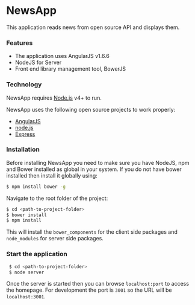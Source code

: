# NewsApp
This application reads news from open source API and displays them.
### Features

  - The application uses AngularJS v1.6.6
  - NodeJS for Server
  - Front end library management tool, BowerJS

### Technology

NewsApp requires [Node.js](https://nodejs.org/) v4+ to run.

NewsApp uses the following open source projects to work properly:
* [AngularJS](https://angularjs.org/)
* [node.js](https://nodejs.org/en/)
* [Express](https://expressjs.com/)

### Installation

Before installing NewsApp you need to make sure you have NodeJS, npm and Bower installed as global in your system. If you do not have bower installed then install it globally using:
```sh
$ npm install bower -g
```
Navigate to the root folder of the project:
```sh
$ cd <path-to-project-folder>
$ bower install
$ npm install
```
This will install the `bower_components` for the client side packages and `node_modules` for server side packages.

### Start the application
```sh
 $ cd <path-to-project-folder>
 $ node server
```
Once the server is started then you can browse `localhost:port` to access the homepage. For development the port is `3001` so the URL will be `localhost:3001`.
